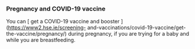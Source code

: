###  Pregnancy and COVID-19 vaccine

You can [ get a COVID-19 vaccine and booster ](https://www2.hse.ie/screening-
and-vaccinations/covid-19-vaccine/get-the-vaccine/pregnancy/) during
pregnancy, if you are trying for a baby and while you are breastfeeding.
